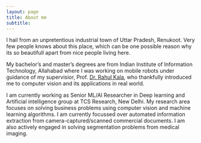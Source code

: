 ```yaml
---
layout: page
title: About me
subtitle:
---
```


I hail from an unpretentious industrial town of Uttar Pradesh, Renukoot. Very few people knows about this place, which can be one possible reason why its so beautifull apart from nice people living here.

My bachelor’s and master’s degrees are from Indian Institute of Information Technology, Allahabad where I was working on mobile robots under guidance of my supervisior, Prof. [Dr. Rahul Kala](http://rkala.in/), who thankfully introduced me to computer vision and its applications in real world.

I am currently working as Senior ML/AI Researcher in Deep learning and Artificial intelligence group at TCS Research, New Delhi. My research area focuses on solving business problems using computer vision and machine learning algorithms. I am currently focussed over automated information extraction from camera-captured/scanned commercial documents. I am also actively engaged in solving segmentation problems from medical imaging.
